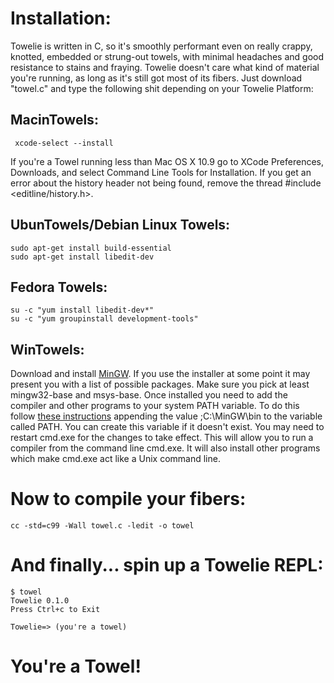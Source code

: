 # Installation:

Towelie is written in C, so it's smoothly performant even on really crappy, knotted, embedded or strung-out towels, with minimal headaches and good resistance to stains and fraying. Towelie doesn't care what kind of material you're running, as long as it's still got most of its fibers. Just download "towel.c" and type the following shit depending on your Towelie Platform: 

## MacinTowels:
     
     xcode-select --install
     
If you're a Towel running less than Mac OS X 10.9 go to XCode Preferences, Downloads, and select Command Line Tools for Installation. If you get an error about the history header not being found, remove the thread #include <editline/history.h>.

## UbunTowels/Debian Linux Towels:

    sudo apt-get install build-essential
    sudo apt-get install libedit-dev
    
## Fedora Towels:

    su -c "yum install libedit-dev*"
    su -c "yum groupinstall development-tools"
    
## WinTowels:

Download and install [MinGW](http://www.mingw.org/). If you use the installer at some point it may present you with a list of possible packages. Make sure you pick at least mingw32-base and msys-base. Once installed you need to add the compiler and other programs to your system PATH variable. To do this follow [these instructions](http://www.computerhope.com/issues/ch000549.htm) appending the value ;C:\MinGW\bin to the variable called PATH. You can create this variable if it doesn't exist. You may need to restart cmd.exe for the changes to take effect. This will allow you to run a compiler from the command line cmd.exe. It will also install other programs which make cmd.exe act like a Unix command line.

# Now to compile your fibers:

    cc -std=c99 -Wall towel.c -ledit -o towel

# And finally... spin up a Towelie REPL:

    $ towel
    Towelie 0.1.0
    Press Ctrl+c to Exit
    
    Towelie=> (you're a towel)
    
# You're a Towel!
